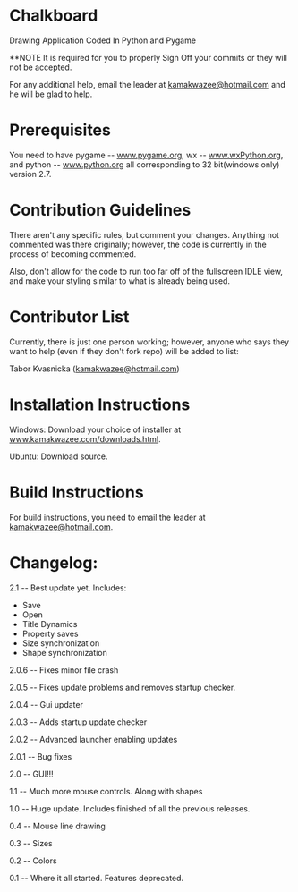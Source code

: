 Chalkboard
==========

Drawing Application Coded In Python and Pygame

**NOTE  It is required for you to properly Sign Off your commits or they will not be accepted.

For any additional help, email the leader at kamakwazee@hotmail.com and he will be glad to help.

Prerequisites
==========

You need to have pygame -- www.pygame.org, wx -- www.wxPython.org, and python -- www.python.org all corresponding to 32 bit(windows only) version 2.7.

Contribution Guidelines
==========

There aren't any specific rules, but comment your changes. Anything not commented was there originally; however, the code is currently in the process of becoming commented.

Also, don't allow for the code to run too far off of the fullscreen IDLE view, and make your styling similar to what is already being used.

Contributor List
==========

Currently, there is just one person working; however, anyone who says they want to help (even if they don't fork repo) will be added to list:

Tabor Kvasnicka (kamakwazee@hotmail.com)

Installation Instructions
==========

Windows:
Download your choice of installer at www.kamakwazee.com/downloads.html.

Ubuntu:
Download source.

Build Instructions
==========

For build instructions, you need to email the leader at kamakwazee@hotmail.com.

Changelog:
==========

2.1  --  Best update yet. Includes:
* Save
* Open
* Title Dynamics
* Property saves
* Size synchronization
* Shape synchronization

2.0.6  --  Fixes minor file crash

2.0.5  --  Fixes update problems and removes startup checker.

2.0.4  --  Gui updater

2.0.3  --  Adds startup update checker

2.0.2  --  Advanced launcher enabling updates

2.0.1  --  Bug fixes

2.0  --  GUI!!!

1.1  --  Much more mouse controls. Along with shapes

1.0  --  Huge update. Includes finished of all the previous releases.

0.4  --  Mouse line drawing

0.3  --  Sizes

0.2  --  Colors

0.1  --  Where it all started. Features deprecated.
